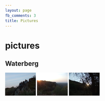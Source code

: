 ```yaml
---
layout: page
fb_comments: 3
title: Pictures
---
```


# pictures

## Waterberg
<div class="pics">
<a href="/pics/waterberg/DSCF5609.JPG" data-lightbox="roadtrip"><img src="/pics/waterberg/thumbs/DSCF5609.JPG" width="100px"></a>
<a href="/pics/waterberg/DSCF5655.JPG" data-lightbox="roadtrip"><img src="/pics/waterberg/thumbs/DSCF5655.JPG" width="100px"></a>
<a href="/pics/waterberg/DSCF5660.JPG" data-lightbox="roadtrip"><img src="/pics/waterberg/thumbs/DSCF5660.JPG" width="100px"></a>
</div>
